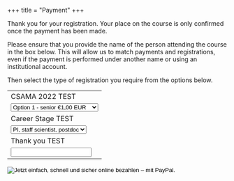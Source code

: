 +++
title = "Payment"
+++

Thank you for your registration.  Your place on the course is only confirmed once the payment has been made.  

Please ensure that you provide the name of the person attending the course in the box below.  This will allow us to match payments and registrations, even if the payment is performed under another name or using an institutional account.

Then select the type of registration you require from the options below.

<form target="paypal" action="https://www.paypal.com/cgi-bin/webscr" method="post">
<input type="hidden" name="cmd" value="_s-xclick">
<input type="hidden" name="hosted_button_id" value="32AA6XBGPYYTS">
<table>
<tr><td><input class="form-control" type="hidden" name="on0" value="CSAMA 2022 TEST">CSAMA 2022 TEST</td></tr>
<tr><td><select name="os0" class="form-control">
	<option value="Option 1 - senior">Option 1 - senior €1,00 EUR</option>
	<option value="Option 2 - student">Option 2 - student €1,00 EUR</option>
	<option value="Option 3 - industry">Option 3 - industry €1,00 EUR</option>
</select> </td></tr>
<tr><td><input class="form-control" type="hidden" name="on1" value="Career Stage TEST">Career Stage TEST</td></tr>
<tr><td><select name="os1" class="form-control">
	<option value="PI, staff scientist, postdoc">PI, staff scientist, postdoc </option>
	<option value="predoc, master student">predoc, master student </option>
	<option value="companies">companies </option>
</select> </td></tr>
<tr><td><input type="hidden" name="on2" value="Thank you TEST">Thank you TEST</td></tr>
<tr><td><input type="text" name="os2" maxlength="200" class="form-control"></td></tr>
</table>
<input type="hidden" name="currency_code" value="EUR">
<input type="image" src="https://www.paypalobjects.com/de_DE/DE/i/btn/btn_cart_LG.gif" border="0" name="submit" alt="Jetzt einfach, schnell und sicher online bezahlen – mit PayPal.">
<img alt="" border="0" src="https://www.paypalobjects.com/de_DE/i/scr/pixel.gif" width="1" height="1">
</form>